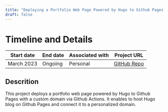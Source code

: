 ```yaml
---
title: "Deploying a Portfolio Web Page Powered by Hugo to Github Pages Custom Domain via Github Actions"
draft: false
---
```


# Timeline and Details
| Start date    | End date      | Associated with | Project URL                                                                        |
| ------------- | ------------- | --------------- | ---------------------------------------------------------------------------------- |
| March 2023 | Ongoing | Personal           | [GitHub Repo](https://github.com/ajanach/portfolio-web-page) |

## Descrition
This project deploys a portfolio web page powered by Hugo to Github Pages with a custom domain via Github Actions. It enables to host  Hugo blog on Github Pages and connect it to a personalized domain.